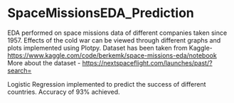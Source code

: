 # SpaceMissionsEDA_Prediction

EDA performed on space missions data of different companies taken since 1957. Effects of the cold war can be viewed through different graphs and plots implemented using Plotpy. Dataset has been taken from Kaggle- https://www.kaggle.com/code/berkemk/space-missions-eda/notebook  
More about the dataset - https://nextspaceflight.com/launches/past/?search=

Logistic Regression implemented to predict the success of different countries. Accuracy of 93% achieved.
